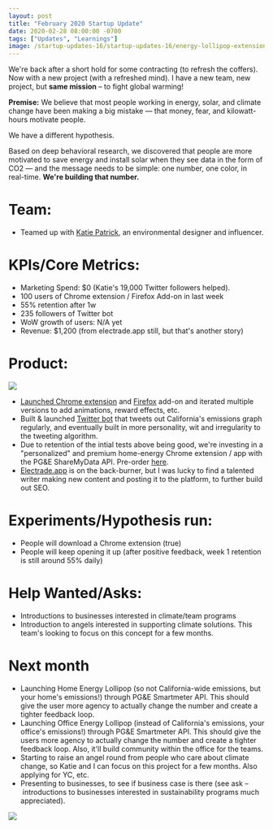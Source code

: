 ```yaml
---
layout: post
title: "February 2020 Startup Update"
date: 2020-02-28 08:00:00 -0700
tags: ["Updates", "Learnings"]
image: /startup-updates-16/startup-updates-16/energy-lollipop-extension.png
---
```


We're back after a short hold for some contracting (to refresh the coffers). Now with a new project (with a refreshed mind). I have a new team, new project, but **same mission** – to fight global warming!

**Premise:**
We believe that most people working in energy, solar, and climate change have been making a big mistake — that money, fear, and kilowatt-hours motivate people.

We have a different hypothesis.

Based on deep behavioral research, we discovered that people are more motivated to save energy and install solar when they see data in the form of CO2 — and the message needs to be simple: one number, one color, in real-time. **We're building that number.**

# Team: 

- Teamed up with [Katie Patrick](https://twitter.com/katiepatrick), an environmental designer and influencer.

# KPIs/Core Metrics:

- Marketing Spend: $0 (Katie's 19,000 Twitter followers helped).
- 100 users of Chrome extension / Firefox Add-on in last week
- 55% retention after 1w
- 235 followers of Twitter bot
- WoW growth of users: N/A yet
- Revenue: $1,200 (from electrade.app still, but that's another story)

# Product:

![](/startup-updates-16/energy-lollipop-extension.png)

- [Launched Chrome extension](https://chrome.google.com/webstore/detail/energy-lollipop/jolcdgpgpdlpjafhepiicopakoiifdfm?hl=en) and [Firefox](https://addons.mozilla.org/en-US/firefox/addon/energy-lollipop/) add-on and iterated multiple versions to add animations, reward effects, etc.
- Built & launched [Twitter bot](https://twitter.com/energylollipop) that tweets out California's emissions graph regularly, and eventually built in more personality, wit and irregularity to the tweeting algorithm.
- Due to retention of the intial tests above being good, we're investing in a "personalized" and premium home-energy Chrome extension / app with the PG&E ShareMyData API. Pre-order [here](https://energylollipop.com).
- [Electrade.app](https://www.electrade.app) is on the back-burner, but I was lucky to find a talented writer making new content and posting it to the platform, to further build out SEO.

# Experiments/Hypothesis run:

- People will download a Chrome extension (true)
- People will keep opening it up (after positive feedback, week 1 retention is still around 55% daily)

# Help Wanted/Asks:

- Introductions to businesses interested in climate/team programs
- Introduction to angels interested in supporting climate solutions. This team's looking to focus on this concept for a few months.

# Next month

- Launching Home Energy Lollipop (so not California-wide emissions, but your home's emissions!) through PG&E Smartmeter API. This should give the user more agency to actually change the number and create a tighter feedback loop.
- Launching Office Energy Lollipop (instead of California's emissions, your office's emissions!) through PG&E Smartmeter API. This should give the users more agency to actually change the number and create a tighter feedback loop. Also, it'll build community within the office for the teams.
- Starting to raise an angel round from people who care about climate change, so Katie and I can focus on this project for a few months. Also applying for YC, etc.
- Presenting to businesses, to see if business case is there (see ask – introductions to businesses interested in sustainability programs much appreciated).

<a href="https://energylollipop.netlify.com" target="_blank"><img class="blog-shadows" src="/startup-updates-16/energy-lollipop-website.png" /></a>
